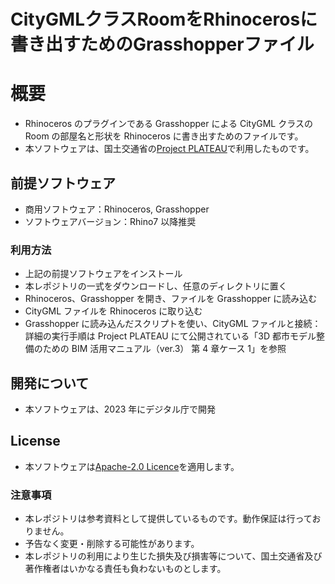 # CityGMLクラスRoomをRhinocerosに書き出すためのGrasshopperファイル
# 概要
* Rhinoceros のプラグインである Grasshopper による CityGML クラスの Room の部屋名と形状を Rhinoceros に書き出すためのファイルです。
* 本ソフトウェアは、国土交通省の[Project PLATEAU](https://www.mlit.go.jp/plateau/)で利用したものです。

## 前提ソフトウェア

* 商用ソフトウェア：Rhinoceros, Grasshopper
* ソフトウェアバージョン：Rhino7 以降推奨

### 利用方法

* 上記の前提ソフトウェアをインストール
* 本レポジトリの一式をダウンロードし、任意のディレクトリに置く
* Rhinoceros、Grasshopper を開き、ファイルを Grasshopper に読み込む
* CityGML ファイルを Rhinoceros に取り込む
* Grasshopper に読み込んだスクリプトを使い、CityGML ファイルと接続：詳細の実行手順は Project PLATEAU にて公開されている「3D 都市モデル整備のための BIM 活用マニュアル（ver.3） 第 4 章ケース 1」を参照

## 開発について

* 本ソフトウェアは、2023 年にデジタル庁で開発

## License
* 本ソフトウェアは[Apache-2.0 Licence](ttps://github.com/Project-PLATEAU/CityGML-geometry-validator/blob/main/LICENSE)を適用します。

### 注意事項
* 本レポジトリは参考資料として提供しているものです。動作保証は行っておりません。
* 予告なく変更・削除する可能性があります。
* 本レポジトリの利用により生じた損失及び損害等について、国土交通省及び著作権者はいかなる責任も負わないものとします。
